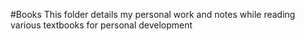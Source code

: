 #Books
This folder details my personal work and notes while reading various textbooks for personal development
